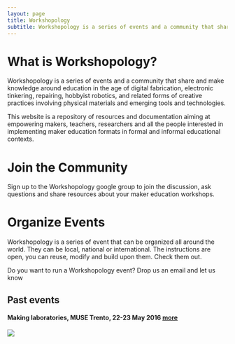 ```yaml
---
layout: page
title: Workshopology
subtitle: Workshopology is a series of events and a community that share and make knowledge around the educational formats in the age of making.
---
```


# What is Workshopology?

Workshopology is a series of events and a community that share and make knowledge around education in the age of digital fabrication, electronic tinkering, repairing, hobbyist robotics, and related forms of creative practices involving physical materials and emerging tools and technologies.

This website is a repository of resources and documentation aiming at empowering makers, teachers, researchers and all the people interested in implementing maker education formats in formal and informal educational contexts.

# **Join the Community**

Sign up to the Workshopology google group to join the discussion, ask questions and share resources about your maker education workshops.

# **Organize Events**

Workshopology is a series of event that can be organized all around the world. They can be local, national or international. The instructions are open, you can reuse, modify and build upon them. Check them out.

Do you want to run a Workshopology event? Drop us an email and let us know 


## Past events

#### Making laboratories, MUSE Trento, 22-23 May 2016 [more](http://workshopology.github.io/Making%20Laboratories%202016)

![](https://dl.dropboxusercontent.com/u/19237830/panoramica_small.jpg)







